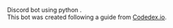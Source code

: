 Discord bot using python .<br>
This bot was created following a guide from [Codedex.io](https://codedex.io).
